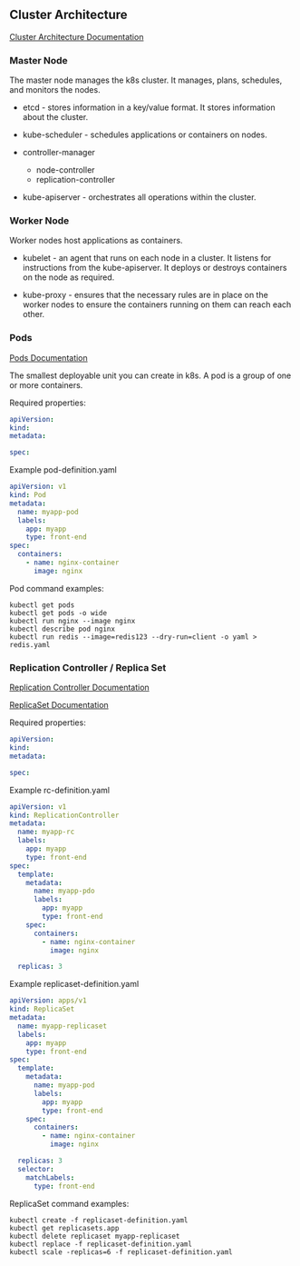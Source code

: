 ## Cluster Architecture

[Cluster Architecture Documentation](https://kubernetes.io/docs/concepts/architecture/)

### Master Node

The master node manages the k8s cluster. It manages, plans, schedules, and monitors the nodes.

- etcd - stores information in a key/value format. It stores information about the cluster.

- kube-scheduler - schedules applications or containers on nodes.

- controller-manager

  - node-controller
  - replication-controller

- kube-apiserver - orchestrates all operations within the cluster.

### Worker Node

Worker nodes host applications as containers.

- kubelet - an agent that runs on each node in a cluster. It listens for instructions from the kube-apiserver. It deploys or destroys containers on the node as required.

- kube-proxy - ensures that the necessary rules are in place on the worker nodes to ensure the containers running on them can reach each other.

### Pods

[Pods Documentation](https://kubernetes.io/docs/concepts/workloads/pods/)

The smallest deployable unit you can create in k8s. A pod is a group of one or more containers.

Required properties:

```yaml
apiVersion:
kind:
metadata:

spec:
```

Example pod-definition.yaml

```yaml
apiVersion: v1
kind: Pod
metadata:
  name: myapp-pod
  labels:
    app: myapp
    type: front-end
spec:
  containers:
    - name: nginx-container
      image: nginx
```

Pod command examples:

    kubectl get pods
    kubectl get pods -o wide
    kubectl run nginx --image nginx
    kubectl describe pod nginx
    kubectl run redis --image=redis123 --dry-run=client -o yaml > redis.yaml

### Replication Controller / Replica Set

[Replication Controller Documentation](https://kubernetes.io/docs/concepts/workloads/controllers/replicationcontroller/)

[ReplicaSet Documentation](https://kubernetes.io/docs/concepts/workloads/controllers/replicaset/)

Required properties:

```yaml
apiVersion:
kind:
metadata:

spec:
```

Example rc-definition.yaml

```yaml
apiVersion: v1
kind: ReplicationController
metadata:
  name: myapp-rc
  labels:
    app: myapp
    type: front-end
spec:
  template:
    metadata:
      name: myapp-pdo
      labels:
        app: myapp
        type: front-end
    spec:
      containers:
        - name: nginx-container
          image: nginx

  replicas: 3
```

Example replicaset-definition.yaml

```yaml
apiVersion: apps/v1
kind: ReplicaSet
metadata:
  name: myapp-replicaset
  labels:
    app: myapp
    type: front-end
spec:
  template:
    metadata:
      name: myapp-pod
      labels:
        app: myapp
        type: front-end
    spec:
      containers:
        - name: nginx-container
          image: nginx

  replicas: 3
  selector:
    matchLabels:
      type: front-end
```

ReplicaSet command examples:

    kubectl create -f replicaset-definition.yaml
    kubectl get replicasets.app
    kubectl delete replicaset myapp-replicaset
    kubectl replace -f replicaset-definition.yaml
    kubectl scale -replicas=6 -f replicaset-definition.yaml
